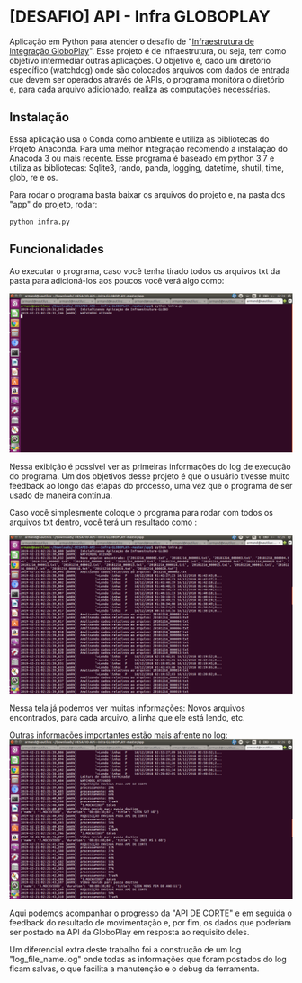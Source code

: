 # [DESAFIO] API - Infra GLOBOPLAY 
Aplicação em Python para atender o desafio de "[Infraestrutura de Integração GloboPlay](https://github.com/Lucas-Armand/-DESAFIO-API---Infra-GLOBOPLAY-/blob/master/docs/DESAFIO%20DE%20INTEGRA%C3%87%C3%83O.pdf)". Esse projeto é de infraestrutura, ou seja, tem como objetivo intermediar outras aplicações. O objetivo é, dado um diretório específico (watchdog) onde são colocados arquivos com dados de entrada que devem ser operados através de APIs, o programa monitóra o diretório e, para cada arquivo adicionado, realiza as computações necessárias.

## Instalação

Essa aplicação usa o Conda como ambiente e utiliza as bibliotecas do Projeto Anaconda. Para uma melhor integração recomendo a instalação do Anacoda 3 ou mais recente. Esse programa é baseado em python 3.7 e utiliza as bibliotecas: Sqlite3, rando, panda, logging, datetime, shutil, time, glob, re e os.

Para rodar o programa basta baixar os arquivos do projeto e, na pasta dos "app" do projeto, rodar: 

```
python infra.py
```

## Funcionalidades
Ao executar o programa, caso você tenha tirado todos os arquivos txt da pasta para adicioná-los aos poucos você verá algo como:

![Tela inicial](https://github.com/Lucas-Armand/-DESAFIO-API---Infra-GLOBOPLAY-/blob/master/docs/imgs/Screenshot%20from%202019-02-21%2002-24-40.png)

Nessa exibição é possível ver as primeiras informações do log de execução do programa. Um dos objetivos desse projeto é que o usuário tivesse muito feedback ao longo das etapas do processo, uma vez que o programa de ser usado de maneira contínua.

Caso você simplesmente coloque o programa para rodar com todos os arquivos txt dentro, você terá um resultado como :

![Tela segunda](https://github.com/Lucas-Armand/-DESAFIO-API---Infra-GLOBOPLAY-/blob/master/docs/imgs/Screenshot%20from%202019-02-21%2002-26-31.png)

Nessa tela já podemos ver muitas informações: Novos arquivos encontrados, para cada arquivo, a linha que ele está lendo, etc.

Outras informações importantes estão mais afrente no log:
![Tela terceira](https://github.com/Lucas-Armand/-DESAFIO-API---Infra-GLOBOPLAY-/blob/master/docs/imgs/Screenshot%20from%202019-02-21%2002-26-59.png)

Aqui podemos acompanhar o progresso da "API DE CORTE" e em seguida o feedback do resultado de movimentação e, por fim, os dados que poderiam ser postado na API da GloboPlay em resposta ao requisito deles.

Um diferencial extra deste trabalho foi a construção de um log "log_file_name.log" onde todas as informações que foram postados do log ficam salvas, o que facilita a manutenção e o debug da ferramenta.
